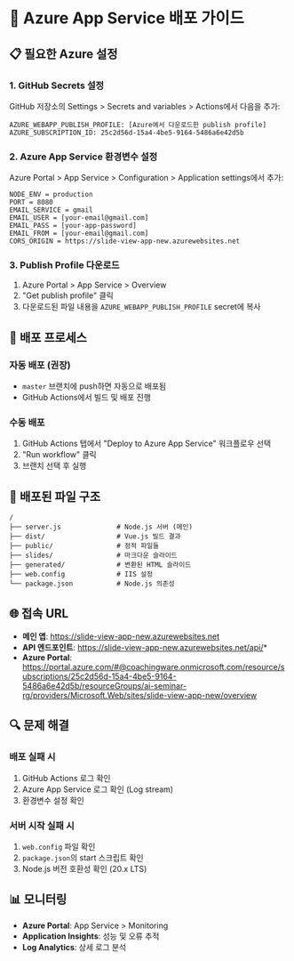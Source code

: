 # 🚀 Azure App Service 배포 가이드

## 📋 **필요한 Azure 설정**

### 1. **GitHub Secrets 설정**
GitHub 저장소의 Settings > Secrets and variables > Actions에서 다음을 추가:

```
AZURE_WEBAPP_PUBLISH_PROFILE: [Azure에서 다운로드한 publish profile]
AZURE_SUBSCRIPTION_ID: 25c2d56d-15a4-4be5-9164-5486a6e42d5b
```

### 2. **Azure App Service 환경변수 설정**
Azure Portal > App Service > Configuration > Application settings에서 추가:

```
NODE_ENV = production
PORT = 8080
EMAIL_SERVICE = gmail
EMAIL_USER = [your-email@gmail.com]
EMAIL_PASS = [your-app-password]
EMAIL_FROM = [your-email@gmail.com]
CORS_ORIGIN = https://slide-view-app-new.azurewebsites.net
```

### 3. **Publish Profile 다운로드**
1. Azure Portal > App Service > Overview
2. "Get publish profile" 클릭
3. 다운로드된 파일 내용을 `AZURE_WEBAPP_PUBLISH_PROFILE` secret에 복사

## 🔧 **배포 프로세스**

### **자동 배포 (권장)**
- `master` 브랜치에 push하면 자동으로 배포됨
- GitHub Actions에서 빌드 및 배포 진행

### **수동 배포**
1. GitHub Actions 탭에서 "Deploy to Azure App Service" 워크플로우 선택
2. "Run workflow" 클릭
3. 브랜치 선택 후 실행

## 📁 **배포된 파일 구조**

```
/
├── server.js              # Node.js 서버 (메인)
├── dist/                  # Vue.js 빌드 결과
├── public/                # 정적 파일들
├── slides/                # 마크다운 슬라이드
├── generated/             # 변환된 HTML 슬라이드
├── web.config             # IIS 설정
└── package.json           # Node.js 의존성
```

## 🌐 **접속 URL**

- **메인 앱**: https://slide-view-app-new.azurewebsites.net
- **API 엔드포인트**: https://slide-view-app-new.azurewebsites.net/api/*
- **Azure Portal**: https://portal.azure.com/#@coachingware.onmicrosoft.com/resource/subscriptions/25c2d56d-15a4-4be5-9164-5486a6e42d5b/resourceGroups/ai-seminar-rg/providers/Microsoft.Web/sites/slide-view-app-new/overview

## 🔍 **문제 해결**

### **배포 실패 시**
1. GitHub Actions 로그 확인
2. Azure App Service 로그 확인 (Log stream)
3. 환경변수 설정 확인

### **서버 시작 실패 시**
1. `web.config` 파일 확인
2. `package.json`의 start 스크립트 확인
3. Node.js 버전 호환성 확인 (20.x LTS)

## 📊 **모니터링**

- **Azure Portal**: App Service > Monitoring
- **Application Insights**: 성능 및 오류 추적
- **Log Analytics**: 상세 로그 분석
